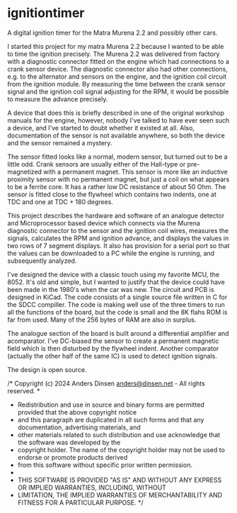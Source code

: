 # ignitiontimer
A digital ignition timer for the Matra Murena 2.2 and possibly other cars.

I started this project for my matra Murena 2.2 because I wanted to be able to time the ignition precisely. The Murena 2.2 was delivered from factory with a diagnostic connector fitted on the engine which had connections to a crank sensor device. The diagnostic connector also had other connections, e.g. to the alternator and sensors on the engine, and the ignition coil circuit from the ignition module. By measuring the time between the crank sensor signal and the ignition coil signal adjusting for the RPM, it would be possible to measure the advance precisely. 

A device that does this is briefly described in one of the original workshop manuals for the engine, however, nobody I've talked to have ever seen such a device, and I've started to doubt whether it existed at all. Also, documentation of the sensor is not available anywhere, so both the device and the sensor remained a mystery.

The sensor fitted looks like a normal, modern sensor, but turned out to be a little odd. Crank sensors are usually either of the Hall-type or pre-magnetized with a permanent magnet. This sensor is more like an inductive proximity sensor with no permanent magnet, but just a coil on what appears to be a ferrite core. It has a rather low DC resistance of about 50 Ohm. The sensor is fitted close to the flywheel which contains two indents, one at TDC and one at TDC + 180 degrees.

This project describes the hardware and software of an analogue detector and Microprocessor based device which connects via the Murena diagnostic connector to the sensor and the ignition coil wires,  measures the signals, calculates the RPM and ignition advance, and displays the values in two rows of 7 segment displays. It also has provision for a serial port so that the values can be downloaded to a PC while the engine is running, and subsequently analyzed.

I've designed the device with a classic touch using my favorite MCU, the 8052. It's old and simple, but I wanted to justify that the device could have been made in the 1980's when the car was new. The circuit and PCB is designed in KiCad. The code consists of a single source file written in C for the SDCC compiller. The code is making well use of the three timers to run all the functions of the board, but the code is small and the 8K flahs ROM is far from used. Many of the 256 bytes of RAM are also in surplus.

The analogue section of the board is built around a differential amplifier and acomparator. I've DC-biased the sensor to create a permanent magnetic field which is then disturbed by the flywheel indent. Another comparator (actually the other half of the same IC) is used to detect ignition signals.

The design is open source. 

/* Copyright (c) 2024 Anders Dinsen anders@dinsen.net - All rights reserved.
 *
 * Redistribution and use in source and binary forms are permitted provided that the above copyright notice
 * and this paragraph are duplicated in all such forms and that any documentation, advertising materials, and 
 * other materials related to such distribution and use acknowledge that the software was developed by the 
 * copyright holder. The name of the copyright holder may not be used to endorse or promote products derived 
 * from this software without specific prior written permission.
 *
 * THIS SOFTWARE IS PROVIDED "AS IS" AND WITHOUT ANY EXPRESS OR IMPLIED WARRANTIES, INCLUDING, WITHOUT 
 * LIMITATION, THE IMPLIED WARRANTIES OF MERCHANTABILITY AND FITNESS FOR A PARTICULAR PURPOSE.
 */
